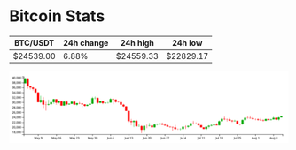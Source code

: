 # Bitcoin Stats

BTC/USDT|24h change|24h high|24h low|
|---|---|---|---|
|$24539.00|6.88%|$24559.33|$22829.17|

<img src="./chart.svg">
